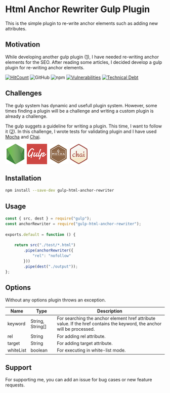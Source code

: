 # Html Anchor Rewriter Gulp Plugin

This is the simple plugin to re-write anchor elements such as adding new attributes.

## Motivation

While developing another gulp plugin ([1]), I have needed re-writing anchor elements for the SEO. After reading some articles, I decided develop a gulp plugin for re-writing anchor elements.

[![HitCount](https://hits.dwyl.com/fatihtatoglu/gulp-html-anchor-rewriter.svg?style=flat-square&show=unique)](http://hits.dwyl.com/fatihtatoglu/gulp-html-anchor-rewriter) ![GitHub](https://img.shields.io/github/license/fatihtatoglu/enginaer) ![npm](https://img.shields.io/npm/v/gulp-html-anchor-rewriter) [![Vulnerabilities](https://sonarcloud.io/api/project_badges/measure?project=fatihtatoglu_gulp-html-anchor-rewriter&metric=vulnerabilities)](https://sonarcloud.io/summary/new_code?id=fatihtatoglu_gulp-html-anchor-rewriter) [![Technical Debt](https://sonarcloud.io/api/project_badges/measure?project=fatihtatoglu_gulp-html-anchor-rewriter&metric=sqale_index)](https://sonarcloud.io/summary/new_code?id=fatihtatoglu_gulp-html-anchor-rewriter)

## Challenges

The gulp system has dynamic and usefull plugin system. However, some times finding a plugin will be a challenge and writing a custom plugin is already a challenge.

The gulp suggets a guideline for writing a plugin. This time, I want to follow it ([2]). In this challenge, I wrote tests for validating plugin and I have used [Mocha]([3]) and [Chai]([4]).

!["NodeJS"](./docs/nodejs.png) !["Gulp"](./docs/gulp.png) !["Mocha"](./docs/mocha.png) !["Chai"](./docs/chai.png)

## Installation

```bash
npm install --save-dev gulp-html-anchor-rewriter
```

## Usage

```js
const { src, dest } = require("gulp");
const anchorRewriter = require("gulp-html-anchor-rewriter");

exports.default = function () {

    return src("./test/*.html")
        .pipe(anchorRewriter({
            "rel": "nofollow"
        }))
        .pipe(dest("./output"));
};
```

## Options

Without any options plugin throws an exception.

| Name | Type | Description |
|---|---|---|
| keyword | String, String[] | For searching the anchor element href attribute value. If the href contains the keyword, the anchor will be processed. |
| rel | String | For adding rel attribute. |
| target | String | For adding target attribute. |
| whiteList | boolean | For executing in white-list mode. |

[1]: https://github.com/fatihtatoglu/enginaer
[2]: https://github.com/gulpjs/gulp/tree/master/docs/writing-a-plugin
[3]: https://mochajs.org/
[4]: https://www.chaijs.com/

## Support

For supporting me, you can add an issue for bug cases or new feature requests.
